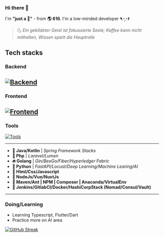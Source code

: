 ### Hi there 👋

I'm **"just a 🍵"** - from **🌎 616**. I'm a low-minded developer **٩◔̯◔۶** 

> 🌜 *Ein gebildeter Geist ist fokussierte Seele; Kaffee kann nicht mithalten, Wissen spielt die Hauptrolle*

## Tech stacks

### Backend
[![Backend](https://skillicons.dev/icons?i=java,kotlin,spring,php,laravel,golang,python,fastapi&theme=light)](https://github.com/JonasKahn616)
---
### Frontend
[![Frontend](https://skillicons.dev/icons?i=html,css,javascript,nodejs,vue,nuxt,dart,flutter&theme=light)](https://github.com/JonasKahn616)
---
### Tools
[![Tools](https://skillicons.dev/icons?i=linux,maven,jenkins,vite,webpack,gitlab,docker,vscode&theme=light)](https://github.com/JonasKahn616)

---

 - **🛫 Java/Kotlin** | _Spring Framework Stacks_
 - **🗻 Php** | _Laravel/Lumen_
 - **🔥 Golang** | _Gin/BeeGo/Fiber/Hyperledger Fabric_
 - **🔦 Python** | _FastAPI/Locust/Deep Learning/Machine Learing/AI_
 - **🔆 Html/Css/Javascript**
 - **🔶 NodeJs/Vue/NuxtJs**
 - **🔨 Maven/Ant | NPM | Composer | Anaconda/VirtualEnv**
 - **🧩 Jenkins/GitlabCI/Docker/HashiCorpStack (Nomad/Consul/Vault)**

---
### Doing/Learning

- Learning Typescript, Flutter/Dart
- Practice more on AI area


[![GitHub Streak](https://streak-stats.demolab.com?user=jonaskahn&theme=ayu-light&hide_border=true&exclude_days=Sun%2CSat)](https://github.com/jonaskahn)

